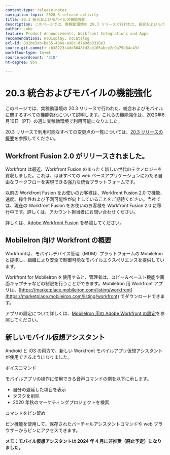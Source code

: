```yaml
---
content-type: release-notes
navigation-topic: 2020-3-release-activity
title: 20.3 統合およびモバイルの機能強化
description: このページでは、実稼動環境の 20.3 リリースで行われた、統合およびモバイルに関するすべての機能強化について説明します。これらの機能強化は、2020年8月10日（PT）の週に実稼動環境で利用可能になりました。
author: Luke
feature: Product Announcements, Workfront Integrations and Apps
recommendations: noDisplay, noCatalog
exl-id: 891be3ab-ba65-406e-a90c-d7a9db8310e3
source-git-commit: cb38223c4dd8048fd2ab105abce2c9a79b84c43f
workflow-type: tm+mt
source-wordcount: '310'
ht-degree: 95%

---
```


# 20.3 統合およびモバイルの機能強化

このページでは、実稼動環境の 20.3 リリースで行われた、統合およびモバイルに関するすべての機能強化について説明します。これらの機能強化は、2020年8月10日（PT）の週に実稼動環境で利用可能になりました。

20.3 リリースで利用可能なすべての変更点の一覧については、[20.3 リリースの概要](../../../product-announcements/product-releases/20.3-release-activity/20-3-release-overview.md)を参照してください。

## Workfront Fusion 2.0 がリリースされました。

Workfront は最近、Workfront Fusion のまったく新しい世代のテクノロジーを買収しました。これは、ほぼすべての web ベースアプリケーションにわたる自由なワークフローを実現できる強力な統合プラットフォームです。

以前の Workfront Fusion をお使いのお客様は、Workfront Fusion 2.0 で機能、速度、操作性および予測可能性が向上していることをご期待ください。当社では、現在の Workfront Fusion をお使いのお客様を Workfront Fusion 2.0 に移行中です。詳しくは、アカウント担当者にお問い合わせください。

詳しくは、[Adobe Workfront Fusion](https://experienceleague.adobe.com/ja/docs/workfront-fusion/using/home) を参照してください。

## MobileIron 向け Workfront の概要

Workfrontは、モバイルデバイス管理（MDM）プラットフォームの MobileIron と提携し、組織により安全で制御可能なモバイルエクスペリエンスを提供しています。

Workfront for MobileIron を使用すると、管理者は、コピー＆ペースト機能や画面キャプチャなどの制限を行うことができます。MobileIron 用 Workfront アプリは、[https://marketplace.mobileiron.com/listing/workfront](https://marketplace.mobileiron.com/listing/workfront) でダウンロードできます。

アプリの設定について詳しくは、[MobileIron 用の Adobe Workfront の設定](../../../workfront-basics/mobile-apps/using-the-workfront-mobile-app/wf-mobileiron-configs.md)を参照してください。

## 新しいモバイル仮想アシスタント

Android と iOS の両方で、新しい Workfront モバイルアプリ仮想アシスタントが使用できるようになりました。

ボイスコマンド

モバイルアプリの操作に使用できる音声コマンドの例を以下に示します。

* 自分の遅延した項目を表示
* タスクを削除
* 2020 年秋のマーケティングプロジェクトを検索

コマンドをピン留め

ピン機能を使用して、保存されたバーチャルアシスタントコマンドや web ブラウザーからピンにアクセスできます。

**メモ：モバイル仮想アシスタントは 2024 年 4 月に非推奨（廃止予定）になりました。**

